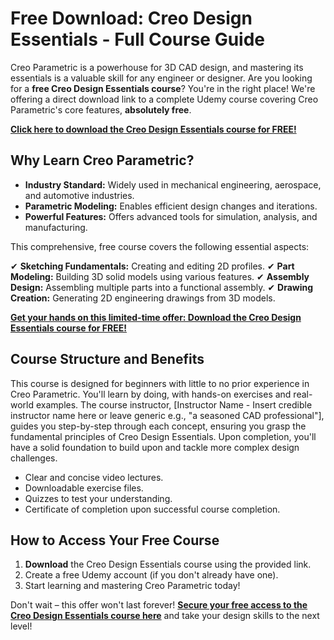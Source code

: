 # Free Download: Creo Design Essentials - Full Course Guide

Creo Parametric is a powerhouse for 3D CAD design, and mastering its essentials is a valuable skill for any engineer or designer. Are you looking for a **free Creo Design Essentials course**? You're in the right place! We're offering a direct download link to a complete Udemy course covering Creo Parametric's core features, **absolutely free**.

[**Click here to download the Creo Design Essentials course for FREE!**](https://udemywork.com/creo-design-essentials)

## Why Learn Creo Parametric?

*   **Industry Standard:** Widely used in mechanical engineering, aerospace, and automotive industries.
*   **Parametric Modeling:** Enables efficient design changes and iterations.
*   **Powerful Features:** Offers advanced tools for simulation, analysis, and manufacturing.

This comprehensive, free course covers the following essential aspects:

✔ **Sketching Fundamentals:** Creating and editing 2D profiles.
✔ **Part Modeling:** Building 3D solid models using various features.
✔ **Assembly Design:** Assembling multiple parts into a functional assembly.
✔ **Drawing Creation:** Generating 2D engineering drawings from 3D models.

[**Get your hands on this limited-time offer: Download the Creo Design Essentials course for FREE!**](https://udemywork.com/creo-design-essentials)

## Course Structure and Benefits

This course is designed for beginners with little to no prior experience in Creo Parametric. You'll learn by doing, with hands-on exercises and real-world examples. The course instructor, [Instructor Name - Insert credible instructor name here or leave generic e.g., "a seasoned CAD professional"], guides you step-by-step through each concept, ensuring you grasp the fundamental principles of Creo Design Essentials. Upon completion, you'll have a solid foundation to build upon and tackle more complex design challenges.

*   Clear and concise video lectures.
*   Downloadable exercise files.
*   Quizzes to test your understanding.
*   Certificate of completion upon successful course completion.

## How to Access Your Free Course

1.  **Download** the Creo Design Essentials course using the provided link.
2.  Create a free Udemy account (if you don't already have one).
3.  Start learning and mastering Creo Parametric today!

Don't wait – this offer won't last forever! **[Secure your free access to the Creo Design Essentials course here](https://udemywork.com/creo-design-essentials)** and take your design skills to the next level!

